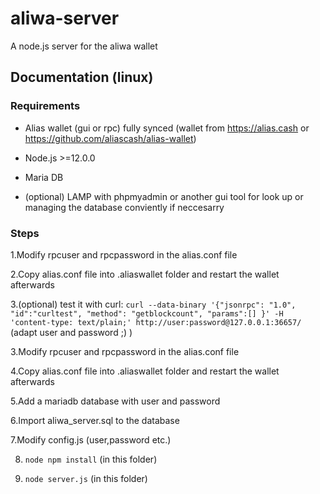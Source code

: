 # aliwa-server
A node.js server for the aliwa wallet

## Documentation (linux)

### Requirements

* Alias wallet (gui or rpc) fully synced (wallet from https://alias.cash or https://github.com/aliascash/alias-wallet)

* Node.js >=12.0.0

* Maria DB

* (optional) LAMP with phpmyadmin or another gui tool for look up or managing the database conviently if neccesarry


### Steps

1.Modify rpcuser and rpcpassword in the alias.conf file

2.Copy alias.conf file into .aliaswallet folder and restart the wallet afterwards

3.(optional) test it with curl: `curl --data-binary '{"jsonrpc": "1.0", "id":"curltest", "method": "getblockcount", "params":[] }' -H 'content-type: text/plain;' http://user:password@127.0.0.1:36657/` (adapt user and password ;) )

3.Modify rpcuser and rpcpassword in the alias.conf file

4.Copy alias.conf file into .aliaswallet folder and restart the wallet afterwards

5.Add a mariadb database with user and password

6.Import aliwa_server.sql to the database

7.Modify config.js (user,password etc.)

8. `node npm install` (in this folder)

9. `node server.js` (in this folder)
